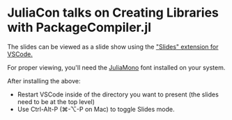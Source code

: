 # JuliaCon talks on Creating Libraries with PackageCompiler.jl

The slides can be viewed as a slide show using the 
["Slides" extension for VSCode.](https://marketplace.visualstudio.com/items?itemName=nicoespeon.slides)

For proper viewing, you'll need the [JuliaMono](https://juliamono.netlify.app/) font installed on your system.

After installing the above:
* Restart VSCode inside of the directory you want to present (the slides need to be at the top level)
* Use Ctrl-Alt-P (⌘-⌥-P on Mac) to toggle Slides mode.
